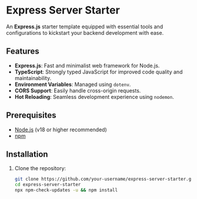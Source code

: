 # Express Server Starter

An **Express.js** starter template equipped with essential tools and configurations to kickstart your backend development with ease.

## Features

- **Express.js**: Fast and minimalist web framework for Node.js.
- **TypeScript**: Strongly typed JavaScript for improved code quality and maintainability.
- **Environment Variables**: Managed using `dotenv`.
- **CORS Support**: Easily handle cross-origin requests.
- **Hot Reloading**: Seamless development experience using `nodemon`.

## Prerequisites

- [Node.js](https://nodejs.org/) (v18 or higher recommended)
- [npm](https://www.npmjs.com/)

## Installation

1. Clone the repository:

   ```bash
   git clone https://github.com/your-username/express-server-starter.git
   cd express-server-starter
   npx npm-check-updates -u && npm install
   
